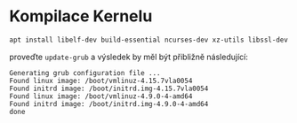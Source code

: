 # Kompilace Kernelu



```bash
apt install libelf-dev build-essential ncurses-dev xz-utils libssl-dev bc make gcc libncurses-dev 
```



proveďte `update-grub` a výsledek by měl být přibližně následující:

```
Generating grub configuration file ...
Found linux image: /boot/vmlinuz-4.15.7vla0054
Found initrd image: /boot/initrd.img-4.15.7vla0054
Found linux image: /boot/vmlinuz-4.9.0-4-amd64
Found initrd image: /boot/initrd.img-4.9.0-4-amd64
done
```



